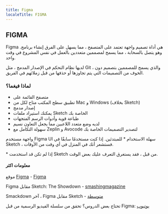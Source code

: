 ```yaml
---
title: Figma
localeTitle: FIGMA
---
```

## FIGMA

Figma هي أداة تصميم واجهة تعتمد على المتصفح ، مما يسهل على الفرق إنشاء برنامج. وهو يتصل بالسحابة ، مما يسمح لمصممين متعددين بالعمل في نفس المشروع في وقت واحد.

لديها نظام التحكم في الإصدار المدمج ، مثل Git ، والذي يسمح للمصممين بتصميم دون الخوف من التصميمات التي يتم تجاوزها أو حذفها من قبل زملائهم في الفريق.

### لماذا فيغما؟

*   متصفح القائمة على
*   تطبيق سطح المكتب متاح لكل من Mac و Windows (بخلاف Sketch)
*   إصدار مدمج
*   يمكنك استيراد ملفات Sketch الخاصة بك
*   طباعة قوية وأدوات الرسم المتجهات
*   لديه وضع متعدد اللاعبين مما يجعل التعاون نسيم
*   سهولة التكامل مع Zeplin و Avocode لتصدير التصميمات الخاصة بك

واجهة مستخدم Figma UI سهلة الاستخدام \* للمبتدئين. إذا كنت مستخدمًا سابقًا في Sketch ، فستشعر أنك في المنزل في أي وقت من الأوقات.

\* إذا لم تكن قد استخدمت Sketch من قبل ، فقد يستغرق التعرف عليك بعض الوقت.

#### معلومات اكثر

موقع [Figma](https://figma.com) - [Figma](https://figma.com)

Figma مقابل Sketch: The Showdown - [smashingmagazine](https://www.smashingmagazine.com/2017/03/sketch-figma-showdown/)

Smackdown آخر ، Figma مقابل Sketch - [متوسطة](https://medium.com/@mengto/figma-vs-sketch-c01e5e74eddd)

تحتاج بعض الدروس؟ تحقق من سلسلة الفيديو الرسمية من قبل Figma: [يوتيوب](https://www.youtube.com/channel/UCQsVmhSa4X-G3lHlUtejzLA)